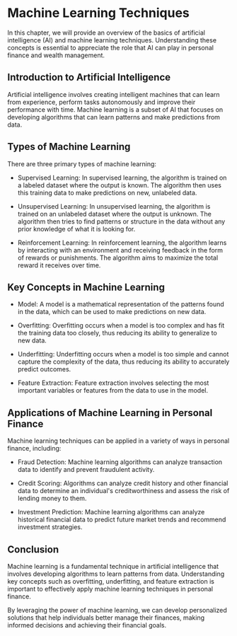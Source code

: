 Machine Learning Techniques
==============================================================================================

In this chapter, we will provide an overview of the basics of artificial intelligence (AI) and machine learning techniques. Understanding these concepts is essential to appreciate the role that AI can play in personal finance and wealth management.

Introduction to Artificial Intelligence
---------------------------------------

Artificial intelligence involves creating intelligent machines that can learn from experience, perform tasks autonomously and improve their performance with time. Machine learning is a subset of AI that focuses on developing algorithms that can learn patterns and make predictions from data.

Types of Machine Learning
-------------------------

There are three primary types of machine learning:

* Supervised Learning: In supervised learning, the algorithm is trained on a labeled dataset where the output is known. The algorithm then uses this training data to make predictions on new, unlabeled data.

* Unsupervised Learning: In unsupervised learning, the algorithm is trained on an unlabeled dataset where the output is unknown. The algorithm then tries to find patterns or structure in the data without any prior knowledge of what it is looking for.

* Reinforcement Learning: In reinforcement learning, the algorithm learns by interacting with an environment and receiving feedback in the form of rewards or punishments. The algorithm aims to maximize the total reward it receives over time.

Key Concepts in Machine Learning
--------------------------------

* Model: A model is a mathematical representation of the patterns found in the data, which can be used to make predictions on new data.

* Overfitting: Overfitting occurs when a model is too complex and has fit the training data too closely, thus reducing its ability to generalize to new data.

* Underfitting: Underfitting occurs when a model is too simple and cannot capture the complexity of the data, thus reducing its ability to accurately predict outcomes.

* Feature Extraction: Feature extraction involves selecting the most important variables or features from the data to use in the model.

Applications of Machine Learning in Personal Finance
----------------------------------------------------

Machine learning techniques can be applied in a variety of ways in personal finance, including:

* Fraud Detection: Machine learning algorithms can analyze transaction data to identify and prevent fraudulent activity.

* Credit Scoring: Algorithms can analyze credit history and other financial data to determine an individual's creditworthiness and assess the risk of lending money to them.

* Investment Prediction: Machine learning algorithms can analyze historical financial data to predict future market trends and recommend investment strategies.

Conclusion
----------

Machine learning is a fundamental technique in artificial intelligence that involves developing algorithms to learn patterns from data. Understanding key concepts such as overfitting, underfitting, and feature extraction is important to effectively apply machine learning techniques in personal finance.

By leveraging the power of machine learning, we can develop personalized solutions that help individuals better manage their finances, making informed decisions and achieving their financial goals.
